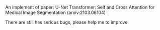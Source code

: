 An implement of paper: U-Net Transformer: Self and Cross Attention for
Medical Image Segmentation (arxiv:2103.06104)

There are still has serious bugs, please help me to improve.
